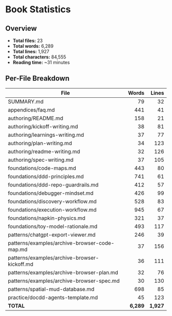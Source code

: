 # Book Statistics

## Overview

- **Total files:** 23
- **Total words:** 6,289
- **Total lines:** 1,927
- **Total characters:** 84,555
- **Reading time:** ~31 minutes

## Per-File Breakdown

| File | Words | Lines |
|------|------:|------:|
| SUMMARY.md | 79 | 32 |
| appendices/faq.md | 441 | 41 |
| authoring/README.md | 158 | 21 |
| authoring/kickoff-writing.md | 38 | 81 |
| authoring/learnings-writing.md | 37 | 77 |
| authoring/plan-writing.md | 34 | 123 |
| authoring/readme-writing.md | 32 | 126 |
| authoring/spec-writing.md | 37 | 105 |
| foundations/code-maps.md | 443 | 80 |
| foundations/ddd-principles.md | 741 | 61 |
| foundations/ddd-repo-guardrails.md | 412 | 57 |
| foundations/debugger-mindset.md | 426 | 99 |
| foundations/discovery-workflow.md | 528 | 83 |
| foundations/execution-workflow.md | 945 | 67 |
| foundations/napkin-physics.md | 321 | 37 |
| foundations/toy-model-rationale.md | 493 | 117 |
| patterns/chatgpt-export-viewer.md | 246 | 39 |
| patterns/examples/archive-browser-code-map.md | 37 | 156 |
| patterns/examples/archive-browser-kickoff.md | 36 | 111 |
| patterns/examples/archive-browser-plan.md | 32 | 76 |
| patterns/examples/archive-browser-spec.md | 30 | 130 |
| patterns/spatial-mud-database.md | 698 | 85 |
| practice/docdd-agents-template.md | 45 | 123 |
| **TOTAL** | **6,289** | **1,927** |
